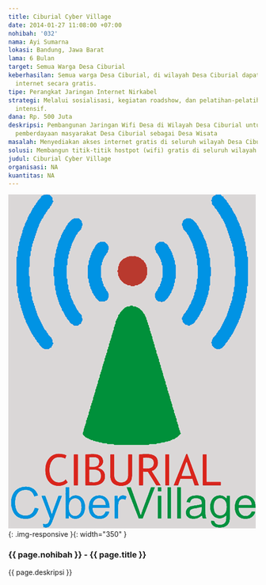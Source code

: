 ```yaml
---
title: Ciburial Cyber Village
date: 2014-01-27 11:08:00 +07:00
nohibah: '032'
nama: Ayi Sumarna
lokasi: Bandung, Jawa Barat
lama: 6 Bulan
target: Semua Warga Desa Ciburial
keberhasilan: Semua warga Desa Ciburial, di wilayah Desa Ciburial dapat mengakses
  internet secara gratis.
tipe: Perangkat Jaringan Internet Nirkabel
strategi: Melalui sosialisasi, kegiatan roadshow, dan pelatihan-pelatihan. Pendampingan
  intensif.
dana: Rp. 500 Juta
deskripsi: Pembangunan Jaringan Wifi Desa di Wilayah Desa Ciburial untuk mendukung
  pemberdayaan masyarakat Desa Ciburial sebagai Desa Wisata
masalah: Menyediakan akses internet gratis di seluruh wilayah Desa Ciburial
solusi: Membangun titik-titik hostpot (wifi) gratis di seluruh wilayah Desa Ciburial
judul: Ciburial Cyber Village
organisasi: NA
kuantitas: NA
---
```


![032](/static/img/hibahcms/032.png){: .img-responsive }{: width="350" }

### {{ page.nohibah }} - {{ page.title }}

{{ page.deskripsi }}

